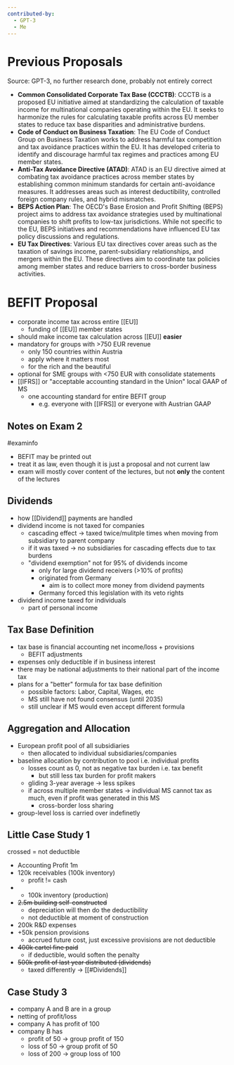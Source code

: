 ```yaml
---
contributed-by:
  - GPT-3
  - Me
---
```

# Previous Proposals
Source: GPT-3, no further research done, probably not entirely correct
- **Common Consolidated Corporate Tax Base (CCCTB)**: CCCTB is a proposed EU initiative aimed at standardizing the calculation of taxable income for multinational companies operating within the EU. It seeks to harmonize the rules for calculating taxable profits across EU member states to reduce tax base disparities and administrative burdens.
- **Code of Conduct on Business Taxation**: The EU Code of Conduct Group on Business Taxation works to address harmful tax competition and tax avoidance practices within the EU. It has developed criteria to identify and discourage harmful tax regimes and practices among EU member states.
- **Anti-Tax Avoidance Directive (ATAD)**: ATAD is an EU directive aimed at combating tax avoidance practices across member states by establishing common minimum standards for certain anti-avoidance measures. It addresses areas such as interest deductibility, controlled foreign company rules, and hybrid mismatches.
- **BEPS Action Plan**: The OECD's Base Erosion and Profit Shifting (BEPS) project aims to address tax avoidance strategies used by multinational companies to shift profits to low-tax jurisdictions. While not specific to the EU, BEPS initiatives and recommendations have influenced EU tax policy discussions and regulations.
- **EU Tax Directives**: Various EU tax directives cover areas such as the taxation of savings income, parent-subsidiary relationships, and mergers within the EU. These directives aim to coordinate tax policies among member states and reduce barriers to cross-border business activities.
# BEFIT Proposal
- corporate income tax across entire [[EU]]
	- funding of [[EU]] member states
- should make income tax calculation across [[EU]] **easier**
- mandatory for groups with >750 EUR revenue
	- only 150 countries within Austria
	- apply where it matters most
	- for the rich and the beautiful
- optional for SME groups with <750 EUR with consolidate statements
- [[IFRS]] or "acceptable accounting standard in the Union" local GAAP of MS
	- one accounting standard for entire BEFIT group
		- e.g. everyone with [[IFRS]] or everyone with Austrian GAAP
## Notes on Exam 2
#examinfo 
- BEFIT may be printed out
- treat it as law, even though it is just a proposal and not current law
- exam will mostly cover content of the lectures, but not **only** the content of the lectures
## Dividends
- how [[Dividend]] payments are handled
- dividend income is not taxed for companies
	- cascading effect -> taxed twice/mulitple times when moving from subsidiary to parent company
	- if it was taxed -> no subsidiaries for cascading effects due to tax burdens
	- "dividend exemption" not for 95% of dividends income
		- only for large dividend receivers (>10% of profits)
		- originated from Germany
			- aim is to collect more money from dividend payments
		- Germany forced this legislation with its veto rights
- dividend income taxed for individuals
	- part of personal income
## Tax Base Definition
- tax base is financial accounting net income/loss + provisions
	- BEFIT adjustments
- expenses only deductible if in business interest
- there may be national adjustments to their national part of the income tax
- plans for a "better" formula for tax base definition
	- possible factors: Labor, Capital, Wages, etc
	- MS still have not found consensus (until 2035)
	- still unclear if MS would even accept different formula
## Aggregation and Allocation
- European profit pool of all subsidiaries
	- then allocated to individual subsidiaries/companies
- baseline allocation by contribution to pool i.e. individual profits
	- losses count as 0, not as negative tax burden i.e. tax benefit
		- but still less tax burden for profit makers
	- gliding 3-year average -> less spikes 
	- if across multiple member states -> individual MS cannot tax as much, even if profit was generated in this MS
		- cross-border loss sharing
- group-level loss is carried over indefinetly
## Little Case Study 1
crossed = not deductible
- Accounting Profit 1m
- 120k receivables (100k inventory)
	- profit != cash
- + 100k inventory (production)
- ~~2.5m building self-constructed~~
	- depreciation will then do the deductibility
	- not deductible at moment of construction
- 200k R&D expenses
- +50k pension provisions
	- accrued future cost, just excessive provisions are not deductible
- ~~400k cartel fine paid~~
	- if deductible, would soften the penalty
- ~~500k profit of last year distributed (dividends)~~
	- taxed differently -> [[#Dividends]]
## Case Study 3
- company A and B are in a group
- netting of profit/loss
- company A has profit of 100
- company B has
	- profit of 50 -> group profit of 150
	- loss of 50 -> group profit of 50
	- loss of 200 -> group loss of 100
